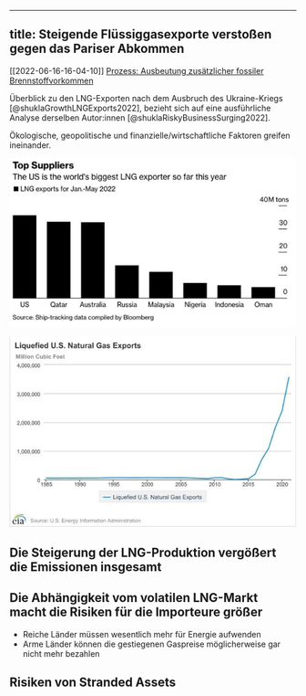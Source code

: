 
---
title: Steigende Flüssiggasexporte verstoßen gegen das Pariser Abkommen
---

[[2022-06-16-16-04-10]] [Prozess: Ausbeutung zusätzlicher fossiler Brennstoffvorkommen](2022-06-16-16-04-10) 

Überblick zu den LNG-Exporten nach dem Ausbruch des Ukraine-Kriegs [@shuklaGrowthLNGExports2022], bezieht sich auf eine ausführliche Analyse derselben Autor:innen [@shuklaRiskyBusinessSurging2022].

Ökologische, geopolitische und finanzielle/wirtschaftliche Faktoren greifen ineinander.

![Die wichtigsten Flüssiggas-Exporteure](pics/top_lng_suppliers_2022_0.jpg) 



![Wachstum der US-Flüssiggas-Exporte](pics/us_lng_exports_2015_to_2021.jpg)


## Die Steigerung der LNG-Produktion vergößert die Emissionen insgesamt


## Die Abhängigkeit vom volatilen LNG-Markt macht die Risiken für die Importeure größer

* Reiche Länder müssen wesentlich mehr für Energie aufwenden
* Arme Länder können die gestiegenen Gaspreise möglicherweise gar nicht mehr bezahlen

## Risiken von Stranded Assets